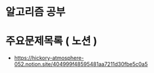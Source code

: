 # 알고리즘 공부

# 주요문제목록 ( 노션 )
- https://hickory-atmosphere-052.notion.site/404999f48595481aa7211d30fbe5c0a5

